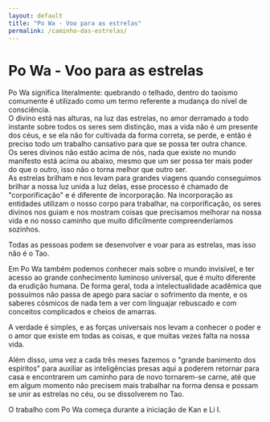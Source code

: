 ```yaml
---
layout: default
title: "Po Wa - Voo para as estrelas"
permalink: /caminho-das-estrelas/
---
```


# Po Wa -  Voo para as estrelas
 
Po Wa significa literalmente: quebrando o telhado, dentro do taoismo comumente é utilizado como um termo referente a mudança do nível de consciência.  
O divino está nas alturas, na luz das estrelas, no amor derramado a todo instante sobre todos os seres sem distinção, mas a vida não é um presente dos céus, e se ela não for cultivada da forma correta, se perde, e então é preciso todo um trabalho cansativo para que se possa ter outra chance.  
Os seres divinos não estão acima de nós, nada que existe no mundo manifesto está acima ou abaixo, mesmo que um ser possa ter mais poder do que o outro, isso não o torna melhor que outro ser.  
As estrelas brilham e nos levam para grandes viagens quando conseguimos brilhar a nossa luz unida a luz delas, esse processo é chamado de "corporificação" e é diferente de incorporação. Na incorporação as entidades utilizam o nosso corpo para trabalhar, na corporificação, os seres divinos nos guiam e nos mostram coisas que precisamos melhorar na nossa vida e no nosso caminho que muito dificilmente compreenderíamos sozinhos.  

 
Todas as pessoas podem se desenvolver e voar para as estrelas, mas isso não é o Tao.  

 
Em Po Wa também podemos conhecer mais sobre o mundo invisível, e ter acesso ao grande conhecimento luminoso universal, que é muito diferente da erudição humana. De forma geral, toda a intelectualidade acadêmica que possuímos não passa de apego para saciar o sofrimento da mente, e os saberes cósmicos de nada tem a ver com linguajar rebuscado e com conceitos complicados e cheios de amarras.  

 
A verdade é simples, e as forças universais nos levam a conhecer o poder e o amor que existe em todas as coisas, e que muitas vezes falta na nossa vida.  

 
Além disso, uma vez a cada três meses fazemos o "grande banimento dos espíritos" para auxiliar as inteligências presas aqui a poderem retornar para casa e encontrarem um caminho para de novo tornarem-se carne, até que em algum momento não precisem mais trabalhar na forma densa e possam se unir as estrelas no céu, ou se dissolverem no Tao.  

 
O trabalho com Po Wa começa durante a iniciação de Kan e Li I.